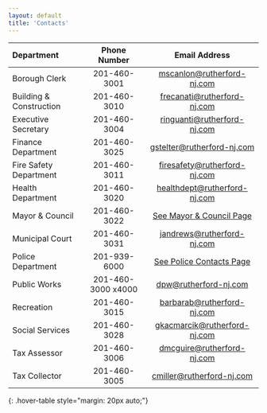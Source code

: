 ```yaml
---
layout: default
title: 'Contacts'
---
```



| Department | Phone Number | Email Address |
|:--------|:-------:|:-------:|
| Borough Clerk | 201-460-3001 | mscanlon@rutherford-nj.com |
| Building & Construction | 201-460-3010 | frecanati@rutherford-nj.com |
| Executive Secretary | 201-460-3004 | ringuanti@rutherford-nj.com |
| Finance Department | 201-460-3025 | gstelter@rutherford-nj.com |
| Fire Safety Department | 201-460-3011 | firesafety@rutherford-nj.com |
| Health Department | 201-460-3020 | healthdept@rutherford-nj.com |
| Mayor & Council | 201-460-3022 | [See Mayor & Council Page](/government/mayor-council/) |
| Municipal Court | 201-460-3031 | jandrews@rutherford-nj.com |
| Police Department | 201-939-6000 | [See Police Contacts Page](/departments/police/personnel-contacts/)
| Public Works | 201-460-3000 x4000 | dpw@rutherford-nj.com |
| Recreation | 201-460-3015 | barbarab@rutherford-nj.com |
| Social Services | 201-460-3028 | gkacmarcik@rutherford-nj.com |
| Tax Assessor | 201-460-3006 | dmcguire@rutherford-nj.com |
| Tax Collector | 201-460-3005 | cmiller@rutherford-nj.com |
{: .hover-table style="margin: 20px auto;"}
